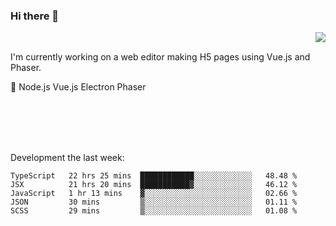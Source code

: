 ### Hi there 👋

<img align="right" src="https://github-readme-stats.vercel.app/api?username=jasonpanggo"/>

<br>
<p align="left">
I'm currently working on a web editor making H5 pages using Vue.js and Phaser.
</p>
<p align="left">
📖 Node.js Vue.js Electron Phaser
</p>
<br>
<br>
<br>
<br>

Development the last week:
<!--START_SECTION:waka-->
```text
TypeScript   22 hrs 25 mins  ████████████░░░░░░░░░░░░░   48.48 % 
JSX          21 hrs 20 mins  ███████████▓░░░░░░░░░░░░░   46.12 % 
JavaScript   1 hr 13 mins    ▓░░░░░░░░░░░░░░░░░░░░░░░░   02.66 % 
JSON         30 mins         ▒░░░░░░░░░░░░░░░░░░░░░░░░   01.11 % 
SCSS         29 mins         ▒░░░░░░░░░░░░░░░░░░░░░░░░   01.08 % 
```
<!--END_SECTION:waka-->

<!--
**JASONPANGGO/jasonpanggo** is a ✨ _special_ ✨ repository because its `README.md` (this file) appears on your GitHub profile.

Here are some ideas to get you started:

- 🔭 I’m currently working on ...
- 🌱 I’m currently learning ...
- 👯 I’m looking to collaborate on ...
- 🤔 I’m looking for help with ...
- 💬 Ask me about ...
- 📫 How to reach me: ...
- 😄 Pronouns: ...
- ⚡ Fun fact: ...
-->
